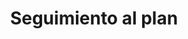 ---
title: Seguimiento al plan
weight: 2
menu:
  main:
    identifier: seguimiento
url: /seguimiento
---